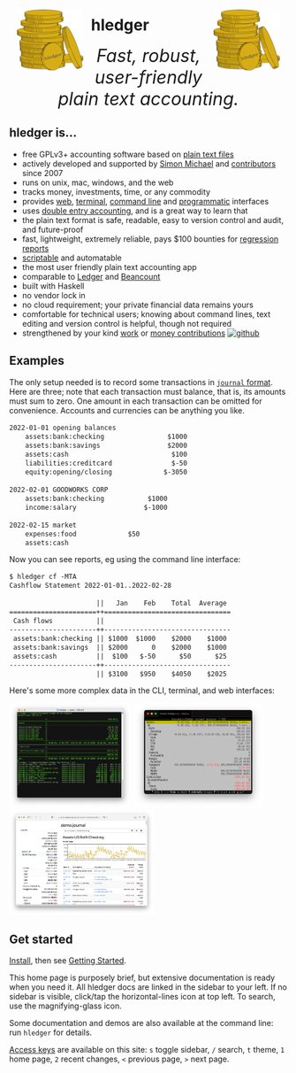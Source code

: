 <img id="coins" src="images/coins2-248.png" style="width:120px; margin:2em 1em; float:left;" />
<img id="coins" src="images/coins2-248.png" style="width:120px; margin:2em 1em; float:right;" />


# hledger
<div id="tagline">
Fast, robust, user-friendly<br>plain text accounting.
</div>

## hledger is...
- free GPLv3+ accounting software based on [plain text files](https://plaintextaccounting.org)
- actively developed and supported by [Simon Michael](http://joyful.com) and [contributors](CREDITS.html) since 2007
- runs on unix, mac, windows, and the web
- tracks money, investments, time, or any commodity
- provides [web](web.md), [terminal](ui.md), [command line](add.md) and [programmatic](https://hackage.haskell.org/package/hledger-lib) interfaces
- uses [double entry accounting](accounting.md), and is a great way to learn that
- the plain text format is safe, readable, easy to version control and audit, and future-proof
- fast, lightweight, extremely reliable, pays $100 bounties for [regression reports](http://hledger.org/regressionbounty)
- [scriptable](scripting.md) and automatable
- the most user friendly plain text accounting app
- comparable to [Ledger](ledger.md) and [Beancount](beancount.md)
- built with Haskell
- no vendor lock in
- no cloud requirement; your private financial data remains yours
- comfortable for technical users; knowing about command lines, text editing and version control is helpful, though not required
- strengthened by your kind [work](CONTRIBUTING.md) or [money contributions](sponsor.html)
  [![github](https://img.shields.io/github/stars/simonmichael/hledger.svg?logo=GitHub&label=Github&color=brightgreen)](https://github.com/simonmichael/hledger)

## Examples
The only setup needed is to record some transactions in [`journal` format](hledger.md#journal-format). Here are three; note that each transaction must balance, that is, its amounts must sum to zero. One amount in each transaction can be omitted for convenience. Accounts and currencies can be anything you like.

```journal
2022-01-01 opening balances
    assets:bank:checking                $1000
    assets:bank:savings                 $2000
    assets:cash                          $100
    liabilities:creditcard               $-50
    equity:opening/closing             $-3050

2022-02-01 GOODWORKS CORP
    assets:bank:checking           $1000
    income:salary                 $-1000

2022-02-15 market
    expenses:food             $50
    assets:cash
```

Now you can see reports, eg using the command line interface:
```shell
$ hledger cf -MTA
Cashflow Statement 2022-01-01..2022-02-28

                      ||   Jan    Feb    Total  Average 
======================++================================
 Cash flows           ||                                
----------------------++--------------------------------
 assets:bank:checking || $1000  $1000    $2000    $1000 
 assets:bank:savings  || $2000      0    $2000    $1000 
 assets:cash          ||  $100   $-50      $50      $25 
----------------------++--------------------------------
                      || $3100   $950    $4050    $2025 
```

Here's some more complex data in the CLI, terminal, and web interfaces:

<a href="/images/cli-green-bs-reg.png" class="highslide" onclick="return hs.expand(this, { captionText:'The hledger command line interface.' })"><img src="images/cli-green-bs-reg.png" height="190"></a>
<a href="/images/home-ui-3.png"        class="highslide" onclick="return hs.expand(this, { captionText:'The hledger-ui text user interface.' })"><img src="images/home-ui-3.png"        height="190"></a>
<a href="/images/web-bcexample.png"    class="highslide" onclick="return hs.expand(this, { captionText:'The hledger-web web user interface.' })"><img src="images/web-bcexample.png"    height="190"></a>

## Get started

[Install](install.html), then see [Getting Started](start.html).

This home page is purposely brief, but extensive documentation is  ready when you need it. All hledger docs are linked in the sidebar to your left.
If no sidebar is visible, click/tap the horizontal-lines icon at top left. To search, use the magnifying-glass icon.

Some documentation and demos are also available at the command line: run `hledger` for details.

[Access keys](https://en.wikipedia.org/wiki/Access_key#Access_in_different_browsers) are available on this site: `s` toggle sidebar, `/` search, `t` theme, `1` home page, `2` recent changes, `<` previous page, `>` next page. 
<style>

#grabber {
  text-align:center;
  padding:1em 1em 0 1em;
/*  border:2px solid limegreen; */
  border-radius:8px; 
  margin:1em;
}
#grabber .heading {
  /*font-style: italic; */
  font-size:x-large;
  font-weight:bold;
}

.content h1 { 
  font-size: 5em;
  font-style: italic;
  text-align:center;
  margin: 0.5em 0 0;
  display:block;
}
/* 
.content h2 { 
  text-align:center;
  font-size: 2em;
  margin-top:2em; 
}
*/
#tagline {
  font-size:xx-large;
  font-style:italic; 
  text-align:center;
  margin:0 0 0.5em;
}

#leadingword {
  font-weight:bold;
  font-style:italic;
  font-size:x-large;
}

#screenshots td {
  border: 0 !important;
  padding: 0 2em 0 0;
}

code::first-line {
  font-weight:bold;
}
</style>
